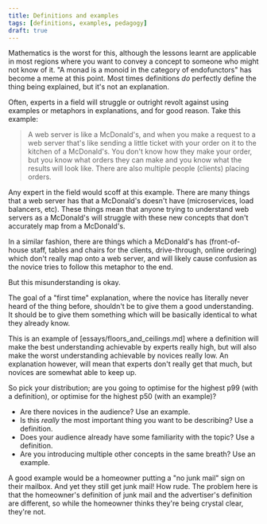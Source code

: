 ```yaml
---
title: Definitions and examples
tags: [definitions, examples, pedagogy]
draft: true
---
```


Mathematics is the worst for this, although the lessons learnt are applicable
in most regions where you want to convey a concept to someone who might not
know of it. "A monad is a monoid in the category of endofunctors" has become a
meme at this point. Most times definitions _do_ perfectly define the thing
being explained, but it's not an explanation.

Often, experts in a field will struggle or outright revolt against using
examples or metaphors in explanations, and for good reason. Take this example:

> A web server is like a McDonald's, and when you make a request to a web
> server that's like sending a little ticket with your order on it to the
> kitchen of a McDonald's. You don't know how they make your order, but you
> know what orders they can make and you know what the results will look like.
> There are also multiple people (clients) placing orders.

Any expert in the field would scoff at this example. There are many things
that a web server has that a McDonald's doesn't have (microservices, load
balancers, etc). These things mean that anyone trying to understand web
servers as a McDonald's will struggle with these new concepts that don't
accurately map from a McDonald's.

In a similar fashion, there are things which a McDonald's has (front-of-house
staff, tables and chairs for the clients, drive-through, online ordering) which
don't really map onto a web server, and will likely cause confusion as the
novice tries to follow this metaphor to the end.

But this misunderstanding is okay.

The goal of a "first time" explanation, where the novice has literally never
heard of the thing before, shouldn't be to give them a good understanding. It
should be to give them something which will be basically identical to what
they already know.

This is an example of [essays/floors_and_ceilings.md] where a definition will
make the best understanding achievable by experts really high, but will also
make the worst understanding achievable by novices really low. An explanation
however, will mean that experts don't really get that much, but novices are
somewhat able to keep up.

So pick your distribution; are you going to optimise for the highest p99 (with
a definition), or optimise for the highest p50 (with an example)?

- Are there novices in the audience? Use an example.
- Is this _really_ the most important thing you want to be describing? Use a
  definition.
- Does your audience already have some familiarity with the topic? Use a
  definition.
- Are you introducing multiple other concepts in the same breath? Use an
  example.

A good example would be a homeowner putting a "no junk mail" sign on their
mailbox. And yet they still get junk mail! How rude. The problem here is that
the homeowner's definition of junk mail and the advertiser's definition are
different, so while the homeowner thinks they're being crystal clear, they're
not.
